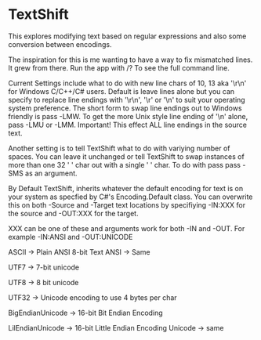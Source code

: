 # TextShift
This explores modifying text based on regular expressions and also some conversion between encodings.


The inspiration for this is me wanting to have a way to fix mismatched lines. It grew from there. Run the app with /? To see the full command line. 


  Current Settings include what to do with new line chars of 10, 13 aka '\r\n' for Windows C/C++/C# users. 
Default is leave lines alone but you can specify to replace line endings with '\r\n', '\r' or '\n' to suit your operating system preference. 
The short form to swap line endings out to Windows friendly is pass -LMW. To get the more Unix style line ending of '\n' alone, pass 
-LMU or -LMM.  Important! This effect ALL line endings in the source text.


Another setting is to tell TextShift what to do with variying number of spaces.  You can leave it unchanged or tell TextShift to
swap instances of more than one 32 ' ' char out with a single ' ' char.  To do with pass pass -SMS as an argument.


By Default  TextShift, inherits whatever the default encoding for text is on your system as specfied by C#'s Encoding.Default class. 
You can overwrite this on both -Source and -Target text locations by specifiying -IN:XXX for the source and -OUT:XXX for the target.


XXX can be one of these and arguments work for both -IN and -OUT. For example -IN:ANSI and -OUT:UNICODE

ASCII -> Plain ANSI 8-bit Text
ANSI -> Same

UTF7 -> 7-bit unicode

UTF8 -> 8 bit unicode

UTF32 -> Unicode encoding to use 4 bytes per char


BigEndianUnicode -> 16-bit Bit Endian Encoding


LilEndianUnicode -> 16-bit Little Endian Encoding
Unicode   -> same
